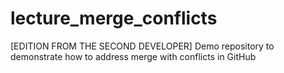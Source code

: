 # lecture_merge_conflicts
[EDITION FROM THE SECOND DEVELOPER] Demo repository to demonstrate how to address merge with conflicts in GitHub
